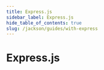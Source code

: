```yaml
---
title: Express.js
sidebar_label: Express.js
hide_table_of_contents: true
slug: /jackson/guides/with-express
---
```


# Express.js
